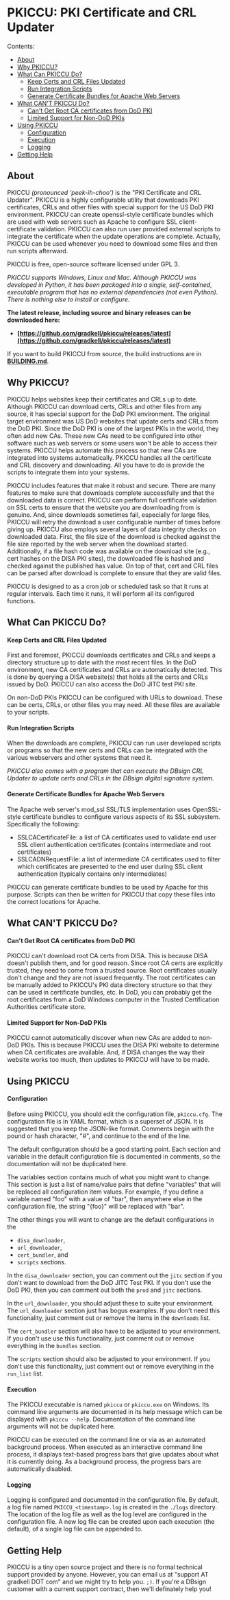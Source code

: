 <!--
Copyright 2019 Gradkell Systems, Inc. Author: Mike R. Prevost,
mprevost@gradkell.com

This file is part of PKICCU.

PKICCU is free software: you can redistribute it and/or modify it under the
terms of the GNU General Public License as published by the Free Software
Foundation, either version 3 of the License, or (at your option) any later
version.

PKICCU is distributed in the hope that it will be useful, but WITHOUT ANY
WARRANTY; without even the implied warranty of MERCHANTABILITY or FITNESS FOR A
PARTICULAR PURPOSE.  See the GNU General Public License for more details.

You should have received a copy of the GNU General Public License along with
this program.  If not, see <https://www.gnu.org/licenses/>.
-->

# PKICCU: PKI Certificate and CRL Updater

Contents:

- [About](#about)
- [Why PKICCU?](#why-pkiccu)
- [What Can PKICCU Do?](#what-can-pkiccu-do)
  - [Keep Certs and CRL Files Updated](#keep-certs-and-crl-files-updated)
  - [Run Integration Scripts](#run-integration-scripts)
  - [Generate Certificate Bundles for Apache Web
    Servers](#generate-certificate-bundles-for-apache-web-servers)
- [What CAN'T PKICCU Do?](#what-cant-pkiccu-do)
  - [Can't Get Root CA certificates from DoD
    PKI](#cant-get-root-ca-certificates-from-dod-pki)
  - [Limited Support for Non-DoD PKIs](#limited-support-for-non-dod-pkis)
- [Using PKICCU](#using-pkiccu)
  - [Configuration](#configuration)
  - [Execution](#execution)
  - [Logging](#logging)
- [Getting Help](#getting-help)

## About

PKICCU _(pronounced 'peek-ih-choo')_ is the "PKI Certificate and CRL Updater".
PKICCU is a highly configurable utility that downloads PKI certificates, CRLs
and other files with special support for the US DoD PKI environment. PKICCU can
create openssl-style certificate bundles which are used with web servers such as
Apache to configure SSL client-certificate validation. PKICCU can also run user
provided external scripts to integrate the certificate when the update
operations are complete. Actually, PKICCU can be used whenever you need to
download some files and then run scripts afterward.

PKICCU is free, open-source software licensed under GPL 3.

_PKICCU supports Windows, Linux and Mac. Although PKICCU was developed in
Python, it has been packaged into a single, self-contained, executable program
that has no external dependencies (not even Python). There is nothing else to
install or configure._

**The latest release, including source and binary releases can be downloaded
here:**

- **[https://github.com/gradkell/pkiccu/releases/latest](https://github.com/gradkell/pkiccu/releases/latest)**

If you want to build PKICCU from source, the build instructions are in
**[BUILDING.md](BUILDING.md)**.

## Why PKICCU?

PKICCU helps websites keep their certificates and CRLs up to date. Although
PKICCU can download certs, CRLs and other files from any source, it has special
support for the DoD PKI environment. The original target environment was US DoD
websites that update certs and CRLs from the DoD PKI. Since the DoD PKI is one
of the largest PKIs in the world, they often add new CAs. These new CAs need to
be configured into other software such as web servers or some users won't be
able to access their systems. PKICCU helps automate this process so that new CAs
are integrated into systems automatically. PKICCU handles all the certificate
and CRL discovery and downloading. All you have to do is provide the scripts to
integrate them into your systems.

PKICCU includes features that make it robust and secure. There are many features
to make sure that downloads complete successfully and that the downloaded data
is correct. PKICCU can perform full certificate validation on SSL certs to
ensure that the website you are downloading from is genuine. And, since
downloads sometimes fail, especially for large files, PKICCU will retry the
download a user configurable number of times before giving up. PKICCU also
employs several layers of data integrity checks on downloaded data. First, the
file size of the download is checked against the file size reported by the web
server when the download started. Additionally, if a file hash code was
available on the download site (e.g., cert hashes on the DISA PKI sites), the
downloaded file is hashed and checked against the published has value. On top of
that, cert and CRL files can be parsed after download is complete to ensure that
they are valid files.

PKICCU is designed to as a cron job or scheduled task so that it runs at regular
intervals. Each time it runs, it will perform all its configured functions.

## What Can PKICCU Do?

#### Keep Certs and CRL Files Updated

First and foremost, PKICCU downloads certificates and CRLs and keeps a directory
structure up to date with the most recent files. In the DoD environment, new CA
certificates and CRLs are automatically detected. This is done by querying a
DISA website(s) that holds all the certs and CRLs issued by DoD. PKICCU can also
access the DoD JITC test PKI site.

On non-DoD PKIs PKICCU can be configured with URLs to download. These can be
certs, CRLs, or other files you may need. All these files are available to your
scripts.

#### Run Integration Scripts

When the downloads are complete, PKICCU can run user developed scripts or
programs so that the new certs and CRLs can be integrated with the various
webservers and other systems that need it.

_PKICCU also comes with a program that can execute the DBsign CRL Updater to
update certs and CRLs in the DBsign digital signature system._

#### Generate Certificate Bundles for Apache Web Servers

The Apache web server's mod_ssl SSL/TLS implementation uses OpenSSL-style
certificate bundles to configure various aspects of its SSL subsystem.
Specifically the following:

- SSLCACertificateFile: a list of CA certificates used to validate end user SSL
  client authentication certificates (contains intermediate and root
  certificates)
- SSLCADNRequestFile: a list of intermediate CA certificates used to filter
  which certificates are presented to the end user during SSL client
  authentication (typically contains only intermediates)

PKICCU can generate certificate bundles to be used by Apache for this purpose.
Scripts can then be written for PKICCU that copy these files into the correct
locations for Apache.

## What CAN'T PKICCU Do?

#### Can't Get Root CA certificates from DoD PKI

PKICCU can't download root CA certs from DISA. This is because DISA doesn't
publish them, and for good reason. Since root CA certs are explicitly trusted,
they need to come from a trusted source. Root certificates usually don't change
and they are not issued frequently. The root certificates can be manually added
to PKICCU's PKI data directory structure so that they can be used in certificate
bundles, etc. In DoD, you can probably get the root certificates from a DoD
Windows computer in the Trusted Certification Authorities certificate store.

#### Limited Support for Non-DoD PKIs

PKICCU cannot automatically discover when new CAs are added to non-DoD PKIs.
This is because PKICCU uses the DISA PKI website to determine when CA
certificates are available. And, if DISA changes the way their website works too
much, then updates to PKICCU will have to be made.

## Using PKICCU

#### Configuration

Before using PKICCU, you should edit the configuration file, `pkiccu.cfg`. The
configuration file is in YAML format, which is a superset of JSON. It is
suggested that you keep the JSON-like format. Comments begin with the pound or
hash character, "#", and continue to the end of the line.

The default configuration should be a good starting point. Each section and
variable in the default configuration file is documented in comments, so the
documentation will not be duplicated here.

The variables section contains much of what you might want to change. This
section is just a list of name/value pairs that define "variables" that will be
replaced all configuration item values. For example, if you define a variable
named "foo" with a value of "bar", then anywhere else in the configuration file,
the string "{foo}" will be replaced with "bar".

The other things you will want to change are the default configurations in the

- `disa_downloader`,
- `url_downloader`,
- `cert_bundler`, and
- `scripts` sections.

In the `disa_downloader` section, you can comment out the `jitc` section if you
don't want to download from the DoD JITC Test PKI. If you don't use the DoD PKI,
then you can comment out both the `prod` and `jitc` sections.

In the `url_downloader`, you should adjust these to suite your environment. The
`url_downloader` section just has bogus examples. If you don't need this
functionality, just comment out or remove the items in the `downloads` list.

The `cert_bundler` section will also have to be adjusted to your environment. If
you don't use use this functionality, just comment out or remove everything in
the `bundles` section.

The `scripts` section should also be adjusted to your environment. If you don't
use this functionality, just comment out or remove everything in the `run_list`
list.

#### Execution

The PKICCU executable is named `pkiccu` or `pkiccu.exe` on Windows. Its command
line arguments are documented in its help message which can be displayed with
`pkiccu --help`. Documentation of the command line arguments will not be
duplicated here.

PKICCU can be executed on the command line or via as an automated background
process. When executed as an interactive command line process, it displays
text-based progress bars that give updates about what it is currently doing. As
a background process, the progress bars are automatically disabled.

#### Logging

Logging is configured and documented in the configuration file. By default, a
log file named `PKICCU_<timestamp>.log` is created in the `./logs` directory.
The location of the log file as well as the log level are configured in the
configuration file. A new log file can be created upon each execution (the
default), of a single log file can be appended to.

## Getting Help

PKICCU is a tiny open source project and there is no formal technical support
provided by anyone. However, you can email us at "support AT gradkell DOT com"
and we might try to help you. `;)`. If you're a DBsign customer with a current
support contract, then we'll definately help you!
